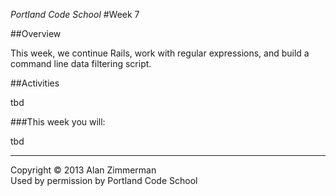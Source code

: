 *Portland Code School*
#Week 7

##Overview 

This week, we continue Rails, work with regular expressions, and build a command line data filtering script.

##Activities

tbd

###This week you will:

tbd

<hr />
Copyright © 2013 Alan Zimmerman <br />
Used by permission by Portland Code School







